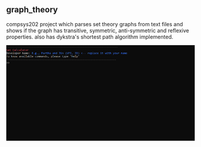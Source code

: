 ## graph_theory

compsys202 project which parses set theory graphs from text files and shows if the graph has transitive, symmetric, anti-symmetric and reflexive properties. also has dykstra's shortest path algorithm implemented.

![](usage.gif)
